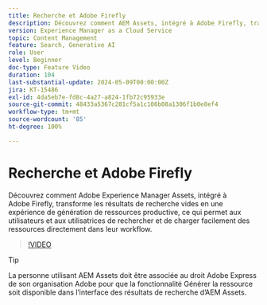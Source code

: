 ```yaml
---
title: Recherche et Adobe Firefly
description: Découvrez comment AEM Assets, intégré à Adobe Firefly, transforme les résultats de recherche vides en une expérience de génération de ressources productive.
version: Experience Manager as a Cloud Service
topic: Content Management
feature: Search, Generative AI
role: User
level: Beginner
doc-type: Feature Video
duration: 104
last-substantial-update: 2024-05-09T00:00:00Z
jira: KT-15486
exl-id: 4da5eb7e-fd8c-4a27-a824-1fb72c95933e
source-git-commit: 48433a5367c281cf5a1c106b08a1306f1b0e8ef4
workflow-type: tm+mt
source-wordcount: '85'
ht-degree: 100%

---
```


# Recherche et Adobe Firefly

Découvrez comment Adobe Experience Manager Assets, intégré à Adobe Firefly, transforme les résultats de recherche vides en une expérience de génération de ressources productive, ce qui permet aux utilisateurs et aux utilisatrices de rechercher et de charger facilement des ressources directement dans leur workflow.

>[!VIDEO](https://video.tv.adobe.com/v/3438259/?learn=on&captions=fre_fr)


>[!TIP]
>
> La personne utilisant AEM Assets doit être associée au droit Adobe Express de son organisation Adobe pour que la fonctionnalité Générer la ressource soit disponible dans l’interface des résultats de recherche d’AEM Assets.

